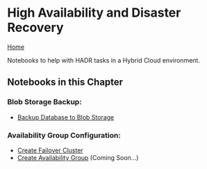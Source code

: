 # High Availability and Disaster Recovery

[Home](../readme.md)

Notebooks to help with HADR tasks in a Hybrid Cloud environment.

## Notebooks in this Chapter

### Blob Storage Backup:
- [Backup Database to Blob Storage](backup-to-blob.ipynb)

### Availability Group Configuration:
- [Create Failover Cluster](configure-failover.ipynb)
- [Create Availability Group]() (Coming Soon...) 